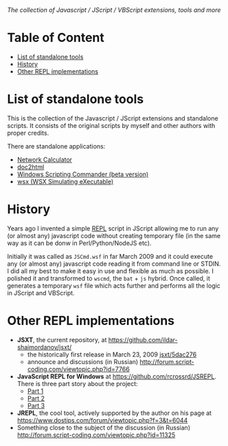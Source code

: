 _The collection of Javascript / JScript / VBScript extensions, tools and more_

<!-- md-toc-begin -->
# Table of Content
* [List of standalone tools](#list-of-standalone-tools)
* [History](#history)
* [Other REPL implementations](#other-repl-implementations)
<!-- md-toc-end -->

# List of standalone tools

This is the collection of the Javascript / JScript extensions and standalone scripts. It consists of the original scripts by myself and other authors with proper credits.

There are standalone applications:

  * [Network Calculator](https://github.com/ildar-shaimordanov/jsxt/blob/master/wiki/NetCalc.md)
  * [doc2html](https://github.com/ildar-shaimordanov/jsxt/blob/master/wiki/doc2html.md)
  * [Windows Scripting Commander (beta version)](https://github.com/ildar-shaimordanov/jsxt/blob/master/wiki/wscmd.md)
  * [wsx (WSX Simulating eXecutable)](https://github.com/ildar-shaimordanov/jsxt/blob/master/wiki/wsx.md)

# History

Years ago I invented a simple [REPL](https://en.wikipedia.org/wiki/REPL) script in JScript allowing me to run any (or almost any) javascript code without creating temporary file (in the same way as it can be donw in Perl/Python/NodeJS etc).

Initially it was called as `JSCmd.wsf` in far March 2009 and it could execute any (or almost any) javascript code reading it from command line or STDIN. I did all my best to make it easy in use and flexible as much as possible. I polished it and transformed to `wscmd`, the `bat` + `js` hybrid. Once called, it generates a temporary `wsf` file which acts further and performs all the logic in JScript and VBScript.

# Other REPL implementations

* __JSXT__, the current repository, at https://github.com/ildar-shaimordanov/jsxt/
  - the historically first release in March 23, 2009 [jsxt/5dac276](https://github.com/ildar-shaimordanov/jsxt/commit/5dac2764f8883fe84b085f33cf9aa8c94100c005)
  - announce and discussions (in Russian) http://forum.script-coding.com/viewtopic.php?id=7766
* __JavaScript REPL for Windows__ at https://github.com/rcrossrd/JSREPL.
  There is three part story about the project:
  - [Part 1](https://sinesquare.wordpress.com/2011/08/25/javascript-repl-for-windows-part1motivation-choices-and-first-steps/)
  - [Part 2](https://sinesquare.wordpress.com/2011/08/25/javascript-repl-for-windows-part-2breakpoints-and-debug-repl/)
  - [Part 3](https://sinesquare.wordpress.com/2011/08/25/javascript-repl-for-windows-part-3dynamic-breakpoints/)
* __JREPL__, the cool tool, actively supported by the author on his page at https://www.dostips.com/forum/viewtopic.php?f=3&t=6044
* Something close to the subject of the discussion (in Russian) http://forum.script-coding.com/viewtopic.php?id=11325
